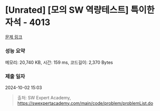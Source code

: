 # [Unrated] [모의 SW 역량테스트] 특이한 자석 - 4013 

[문제 링크](https://swexpertacademy.com/main/code/problem/problemDetail.do?contestProbId=AWIeV9sKkcoDFAVH) 

### 성능 요약

메모리: 20,740 KB, 시간: 159 ms, 코드길이: 2,370 Bytes

### 제출 일자

2024-10-02 15:03



> 출처: SW Expert Academy, https://swexpertacademy.com/main/code/problem/problemList.do